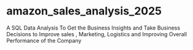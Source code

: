 # amazon_sales_analysis_2025
A SQL Data Analysis  To Get the Business Insights  and Take Business Decisions to Improve sales , Marketing, Logistics and Improving Overall Performance of the Company

